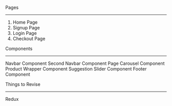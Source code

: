 Pages
********
1. Home Page
2. Signup Page
3. Login Page
4. Checkout Page

Components
***************
Navbar Component
Second Navbar Component
Page Carousel Component
Product Wrapper Component
Suggestion Slider Component
Footer Component

Things to Revise
****************
Redux